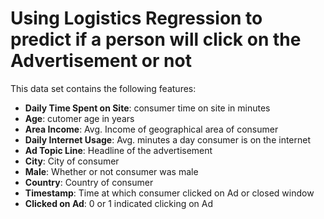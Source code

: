 # Using Logistics Regression to predict if a person will click on the Advertisement or not

This data set contains the following features:

- **Daily Time Spent on Site**: consumer time on site in minutes
- **Age**: cutomer age in years
- **Area Income**: Avg. Income of geographical area of consumer
- **Daily Internet Usage**: Avg. minutes a day consumer is on the internet
- **Ad Topic Line**: Headline of the advertisement
- **City**: City of consumer
- **Male**: Whether or not consumer was male
- **Country**: Country of consumer
- **Timestamp**: Time at which consumer clicked on Ad or closed window
- **Clicked on Ad**: 0 or 1 indicated clicking on Ad


